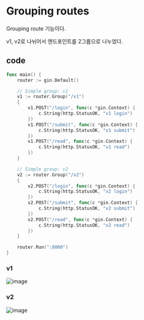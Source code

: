 # Grouping routes

Grouping route 기능이다.

v1, v2로 나뉘어서 엔드포인트를 2그룹으로 나누었다.


## code

```go
func main() {
	router := gin.Default()

	// Simple group: v1
	v1 := router.Group("/v1")
	{
		v1.POST("/login", func(c *gin.Context) {
			c.String(http.StatusOK, "v1 login")
		})
		v1.POST("/submit", func(c *gin.Context) {
			c.String(http.StatusOK, "v1 submit")
		})
		v1.POST("/read", func(c *gin.Context) {
			c.String(http.StatusOK, "v1 read")
		})
	}

	// Simple group: v2
	v2 := router.Group("/v2")
	{
		v2.POST("/login", func(c *gin.Context) {
			c.String(http.StatusOK, "v2 login")
		})
		v2.POST("/submit", func(c *gin.Context) {
			c.String(http.StatusOK, "v2 submit")
		})
		v2.POST("/read", func(c *gin.Context) {
			c.String(http.StatusOK, "v2 read")
		})
	}

	router.Run(":8080")
}
```

### v1

![image](https://user-images.githubusercontent.com/113662725/226328526-bd797616-4569-4383-98a1-c008d6de3b30.png)

### v2

![image](https://user-images.githubusercontent.com/113662725/226328617-c486dfca-a578-4c86-82a0-046ec5793b76.png)
